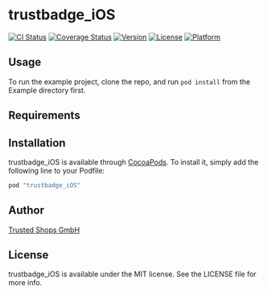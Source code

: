 # trustbadge_iOS

[![CI Status](https://travis-ci.org/trustedshops/trustbadge_iOS.svg?branch=master)](https://travis-ci.org/trustedshops/trustbadge_iOS)
[![Coverage Status](https://coveralls.io/repos/trustedshops/trustbadge/badge.svg)](https://coveralls.io/r/trustedshops/trustbadge)
[![Version](https://img.shields.io/cocoapods/v/trustbadge_iOS.svg?style=flat)](http://cocoapods.org/pods/trustbadge_iOS)
[![License](https://img.shields.io/cocoapods/l/trustbadge_iOS.svg?style=flat)](http://cocoapods.org/pods/trustbadge_iOS)
[![Platform](https://img.shields.io/cocoapods/p/trustbadge_iOS.svg?style=flat)](http://cocoapods.org/pods/trustbadge_iOS)

## Usage

To run the example project, clone the repo, and run `pod install` from the Example directory first.

## Requirements

## Installation

trustbadge_iOS is available through [CocoaPods](http://cocoapods.org). To install
it, simply add the following line to your Podfile:

```ruby
pod "trustbadge_iOS"
```

## Author

[Trusted Shops GmbH](http://www.trustedshops.com)

## License

trustbadge_iOS is available under the MIT license. See the LICENSE file for more info.
